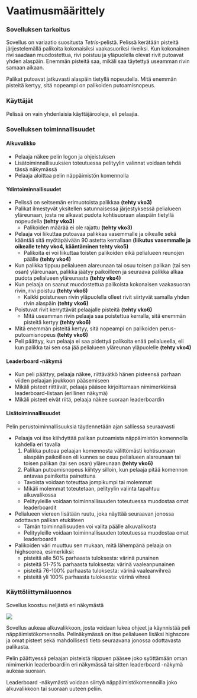 # Vaatimusmäärittely

### Sovelluksen tarkoitus

Sovellus on variaatio suositusta *Tetris*-pelistä. Pelissä kerätään pisteitä järjestelemällä palikoita kokonaisiksi vaakasuoriksi riveiksi. Kun kokonainen rivi saadaan muodostettua, rivi poistuu ja yläpuolella olevat rivit putoavat yhden alaspäin. Enemmän pisteitä saa, mikäli saa täytettyä useamman rivin samaan aikaan.

Palikat putoavat jatkuvasti alaspäin tietyllä nopeudella. Mitä enemmän pisteitä kertyy, sitä nopeampi on palikoiden putoamisnopeus.

### Käyttäjät

Pelissä on vain yhdenlaisia käyttäjärooleja, eli pelaajia.

### Sovelluksen toiminnallisuudet

#### Alkuvalikko

- Pelaaja näkee pelin logon ja ohjeistuksen
- Lisätoiminnallisuuksien toteutuessa pelityylin valinnat voidaan tehdä tässä näkymässä
- Pelaaja aloittaa pelin näppäimistön komennolla

#### Ydintoiminnallisuudet

- Pelissä on seitsemän erimuotoista palikkaa **(tehty vko3)**
- Palikat ilmestyvät yksitellen satunnaisessa järjestyksessä pelialueen yläreunaan, josta ne alkavat pudota kohtisuoraan alaspäin tietyllä nopeudella **(tehty vko3)**
  - Palikoiden määrää ei ole rajattu **(tehty vko3)**
- Pelaaja voi liikuttaa putoavaa palikkaa vasemmalle ja oikealle sekä kääntää sitä myötäpäivään 90 astetta kerrallaan **(liikutus vasemmalle ja oikealle tehty vko4, kääntäminen tehty vko5)**
  - Palikoita ei voi liikuttaa toisten palikoiden eikä pelialueen reunojen päälle **(tehty vko4)**
- Kun palikka tippuu pelialueen alareunaan tai osuu toisen palikan (tai sen osan) yläreunaan, palikka jäätyy paikoilleen ja seuraava palikka alkaa pudota pelialueen yläreunasta **(tehty vko4)**
- Kun pelaaja on saanut muodostettua palikoista kokonaisen vaakasuoran rivin, rivi poistuu **(tehty vko6)**
  - Kaikki poistuneen rivin yläpuolella olleet rivit siirtyvät samalla yhden rivin alaspäin **(tehty vko6)**
- Poistuvat rivit kerryttävät pelaajalle pisteitä **(tehty vko6)**
  - Mitä useamman rivin pelaaja saa poistettua kerralla, sitä enemmän pisteitä kertyy **(tehty vko6)**
- Mitä enemmän pisteitä kertyy, sitä nopeampi on palikoiden perus-putoamisnopeus **(tehty vko6)**
- Peli päättyy, kun pelaaja ei saa pidettyä palikoita enää pelialueella, eli kun palikka tai sen osa jää pelialueen yläreunan yläpuolelle **(tehty vko4)**

#### Leaderboard -näkymä

- Kun peli päättyy, pelaaja näkee, riittävätkö hänen pisteensä parhaan viiden pelaajan joukkoon pääsemiseen
- Mikäli pisteet riittävät, pelaaja pääsee kirjoittamaan nimimerkkinsä leaderboard-listaan (erillinen näkymä)
- Mikäli pisteet eivät riitä, pelaaja näkee suoraan leaderboardin

#### Lisätoiminnallisuudet

Pelin perustoiminnallisuuksia täydennetään ajan salliessa seuraavasti

- Pelaaja voi itse kiihdyttää palikan putoamista näppäimistön komennolla kahdella eri tavalla
    1. Palikka putoaa pelaajan komennosta välittömästi kohtisuoraan alaspäin paikoilleen eli kunnes se osuu pelialueen alareunaan tai toisen palikan (tai sen osan) yläreunaan **(tehty vko6)**
    2. Palikan putoamisnopeus kiihtyy silloin, kun pelaaja pitää komennon antavaa painiketta painettuna
    - Tavoista voidaan toteuttaa jompikumpi tai molemmat
    - Mikäli molemmat toteutetaan, pelityylin valinta tapahtuu alkuvalikossa
    - Pelityyleille voidaan toiminnallisuuden toteutuessa muodostaa omat leaderboardit
- Pelialueen viereen lisätään ruutu, joka näyttää seuraavan jonossa odottavan palikan etukäteen
  - Tämän toiminnallisuuden voi valita päälle alkuvalikosta
  - Pelityyleille voidaan toiminnallisuuden toteutuessa muodostaa omat leaderboardit
- Palikoiden väri muuttuu sen mukaan, mitä lähempänä pelaaja on highscorea, esimerkiksi:
  - pisteitä alle 50% parhaasta tuloksesta: värinä punainen
  - pisteitä 51-75% parhaasta tuloksesta: värinä vaaleanpunainen
  - pisteitä 76-100% parhaasta tuloksesta: värinä vaaleanvihreä
  - pisteitä yli 100% parhaasta tuloksesta: värinä vihreä

### Käyttöliittymäluonnos

Sovellus koostuu neljästä eri näkymästä

<img src="https://github.com/Marcestus/ot-harjoitustyo/blob/master/dokumentaatio/kuvat/kayttoliittymaluonnos.jpg">

Sovellus aukeaa alkuvalikkoon, josta voidaan lukea ohjeet ja käynnistää peli näppäimistökomennolla. Pelinäkymässä on itse pelialueen lisäksi highscore ja omat pisteet sekä mahdollisesti tieto seuraavana jonossa odottavasta palikasta.

Pelin päättyessä pelaajan pisteistä riippuen pääsee joko syöttämään oman nimimerkin leaderboardiin eri näkymässä tai sitten leaderboard -näkymä aukeaa suoraan.

Leaderboard -näkymästä voidaan siirtyä näppäimistökomennoilla joko alkuvalikkoon tai suoraan uuteen peliin.
